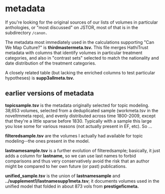 metadata
=========

If you're looking for the original sources of our lists of volumes in particular anthologies, or "most discussed" on JSTOR, most of that is in the subdirectory ```/canon.```

The metadata most immediately used in the calculations supporting "Can We Map Culture?" is **thirdmastermeta.tsv.** This file merges HathiTrust metadata with columns that identify volumes in particular treatment categories, and also in "contrast sets" selected to match the nationality and date distribution of the treatment categories.

A closely related table (but lacking the enriched columns to test particular hypotheses) is **supp3allmeta.tsv.**

earlier versions of metadata
----------------------------

**topicsample.tsv** is the metadata originally selected for topic modeling. 38,653 volumes, selected from a deduplicated sample (workmeta.tsv in the noveltmmeta repo), and evenly distributed across time 1800-2009, except that they're a little sparse before 1830. Typically with a sample this large you lose some for various reasons (not actually present in EF, etc). So ...

**filteredsample.tsv** are the volumes I actually had available for topic modeling--the ones present in the model.

**lastnamesample.tsv** is a further evolution of filteredsample; basically, it just adds a column for **lastname,** so we can use last names to forbid comparisons and thus very conservatively avoid the risk that an author might be compared to her own future (or past) publications.

**unified_sample.tsv** is the union of **lastnamesample** and **../supplement1/lastnamesupp1meta.tsv**; it documents volumes used in the unified model that folded in about 873 vols from **prestigeficmeta.**

